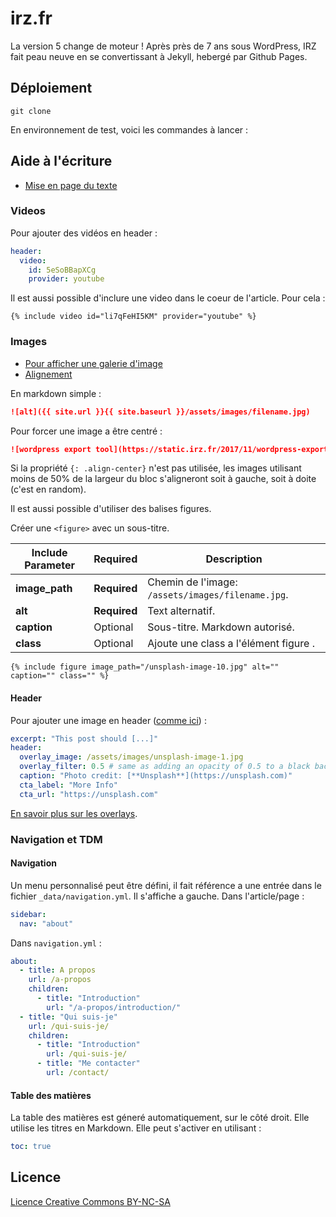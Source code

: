 # irz.fr

La version 5 change de moteur ! Après près de 7 ans sous WordPress, IRZ fait peau neuve en se convertissant à Jekyll, hebergé par Github Pages.

## Déploiement

```
git clone
```
En environnement de test, voici les commandes à lancer :



## Aide à l'écriture

- [Mise en page du texte](https://mmistakes.github.io/minimal-mistakes/markup/markup-html-tags-and-formatting/)

### Videos

Pour ajouter des vidéos en header :

```yaml
header:
  video:
    id: 5eSoBBapXCg
    provider: youtube
```

Il est aussi possible d'inclure une video dans le coeur de l'article. Pour cela :

```liquid
{% include video id="li7qFeHI5KM" provider="youtube" %}
```

### Images

- [Pour afficher une galerie d'image](https://mmistakes.github.io/minimal-mistakes/markup-more-images/)
- [Alignement](https://mmistakes.github.io/minimal-mistakes/markup/markup-image-alignment/)

En markdown simple :

```md
![alt]({{ site.url }}{{ site.baseurl }}/assets/images/filename.jpg)
```

Pour forcer une image a être centré :

```md
![wordpress export tool](https://static.irz.fr/2017/11/wordpress-export-tool.gif){: .align-center}
```

Si la propriété `{: .align-center}` n'est pas utilisée, les images utilisant moins de 50% de la largeur du bloc s'aligneront soit à gauche, soit à doite (c'est en random).

Il est aussi possible d'utiliser des balises figures.


Créer une `<figure>` avec un sous-titre.

| Include Parameter | Required     | Description |
| ----              | --------     | ----------- |
| **image_path**    | **Required** | Chemin de l'image:  `/assets/images/filename.jpg`.|
| **alt**           | **Required** | Text alternatif. |
| **caption**       | Optional     | Sous-titre. Markdown autorisé. |
| **class**       | Optional     | Ajoute une class a l'élément  figure . |

```liquid
{% include figure image_path="/unsplash-image-10.jpg" alt="" caption="" class="" %}
```

#### Header

Pour ajouter une image en header ([comme ici]) :

```yaml
excerpt: "This post should [...]"
header:
  overlay_image: /assets/images/unsplash-image-1.jpg
  overlay_filter: 0.5 # same as adding an opacity of 0.5 to a black background
  caption: "Photo credit: [**Unsplash**](https://unsplash.com)"
  cta_label: "More Info"
  cta_url: "https://unsplash.com"
```

[En savoir plus sur les overlays](https://mmistakes.github.io/minimal-mistakes/layout/uncategorized/layout-header-overlay-image/).

### Navigation et TDM

#### Navigation

Un menu personnalisé peut être défini, il fait référence a une entrée dans le
fichier `_data/navigation.yml`. Il s'affiche a gauche. Dans l'article/page :

```yaml
sidebar:
  nav: "about"
```

Dans  `navigation.yml` :

```yaml
about:
  - title: A propos
    url: /a-propos
    children:
      - title: "Introduction"
        url: "/a-propos/introduction/"
  - title: "Qui suis-je"
    url: /qui-suis-je/
    children:
      - title: "Introduction"
        url: /qui-suis-je/
      - title: "Me contacter"
        url: /contact/

```

#### Table des matières

La table des matières est géneré automatiquement, sur le côté droit. Elle utilise les titres
en Markdown. Elle peut s'activer en utilisant :

```yaml
toc: true
```

## Licence

[Licence Creative
Commons BY-NC-SA](https://irz.fr/a-propos)

[comme ici]: https://mmistakes.github.io/minimal-mistakes/layout/uncategorized/layout-header-overlay-image/
